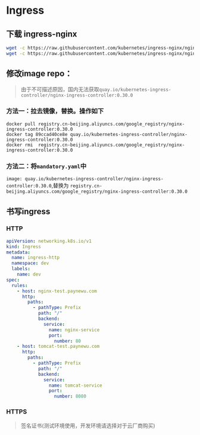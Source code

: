 # Ingress

## 下载 ingress-nginx

```bash
wget -c https://raw.githubusercontent.com/kubernetes/ingress-nginx/nginx-0.30.0/deploy/static/provider/baremetal/service-nodeport.yaml -P plan
wget -c https://raw.githubusercontent.com/kubernetes/ingress-nginx/nginx-0.30.0/deploy/static/mandatory.yaml
```

## 修改image repo：

> 由于不可描述原因，国内无法获取`quay.io/kubernetes-ingress-controller/nginx-ingress-controller:0.30.0`

### 方法一：拉去镜像，替换。操作如下

```
docker pull registry.cn-beijing.aliyuncs.com/google_registry/nginx-ingress-controller:0.30.0
docker tag 89ccad40ce8e quay.io/kubernetes-ingress-controller/nginx-ingress-controller:0.30.0
docker rmi  registry.cn-beijing.aliyuncs.com/google_registry/nginx-ingress-controller:0.30.0
```

### 方法二：将`mandatory.yaml`中

`image: quay.io/kubernetes-ingress-controller/nginx-ingress-controller:0.30.0`,替换为
`registry.cn-beijing.aliyuncs.com/google_registry/nginx-ingress-controller:0.30.0`

## 书写ingress

### HTTP

```yaml
apiVersion: networking.k8s.io/v1
kind: Ingress
metadata:
  name: ingress-http
  namespace: dev
  labels:
    name: dev
spec:
  rules:
    - host: nginx-test.paynewu.com
      http:
        paths:
          - pathType: Prefix
            path: "/"
            backend:
              service:
                name: nginx-service
                port:
                  number: 80
    - host: tomcat-test.paynewu.com
      http:
        paths:
          - pathType: Prefix
            path: "/"
            backend:
              service:
                name: tomcat-service
                port:
                  number: 8080
```

### HTTPS

> 签名证书(测试环境使用，开发环境请选择对于云厂商购买)
> 

```yaml

```